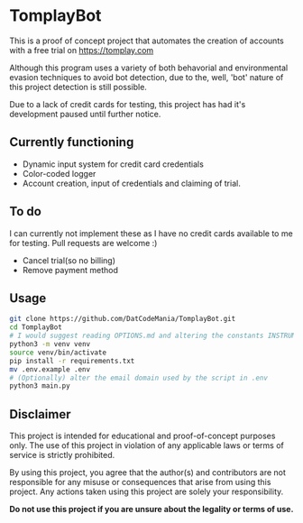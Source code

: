 # TomplayBot

This is a proof of concept project that automates the creation of accounts with a free trial on https://tomplay.com

Although this program uses a variety of both behavorial and environmental evasion techniques to avoid bot detection, due to the, well, 'bot' nature of this project detection is still possible.

Due to a lack of credit cards for testing, this project has had it's development paused until further notice.

## Currently functioning
- Dynamic input system for credit card credentials
- Color-coded logger
- Account creation, input of credentials and claiming of trial.

## To do
I can currently not implement these as I have no credit cards available to me for testing. Pull requests are welcome :)
- Cancel trial(so no billing)
- Remove payment method

## Usage

```sh
git clone https://github.com/DatCodeMania/TomplayBot.git
cd TomplayBot
# I would suggest reading OPTIONS.md and altering the constants INSTRUMENT and LEVEL at the start of main.py to match your purposes
python3 -m venv venv
source venv/bin/activate
pip install -r requirements.txt
mv .env.example .env
# (Optionally) alter the email domain used by the script in .env
python3 main.py
```

## Disclaimer

This project is intended for educational and proof-of-concept purposes only. The use of this project in violation of any applicable laws or terms of service is strictly prohibited.

By using this project, you agree that the author(s) and contributors are not responsible for any misuse or consequences that arise from using this project. Any actions taken using this project are solely your responsibility.

**Do not use this project if you are unsure about the legality or terms of use.**